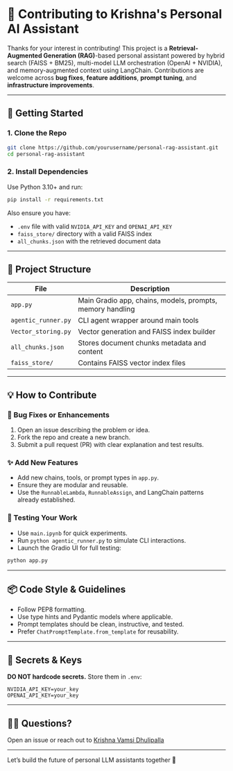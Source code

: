 # 🧠 Contributing to Krishna's Personal AI Assistant

Thanks for your interest in contributing! This project is a **Retrieval-Augmented Generation (RAG)**-based personal assistant powered by hybrid search (FAISS + BM25), multi-model LLM orchestration (OpenAI + NVIDIA), and memory-augmented context using LangChain. Contributions are welcome across **bug fixes**, **feature additions**, **prompt tuning**, and **infrastructure improvements**.

---

## 🚀 Getting Started

### 1. Clone the Repo

```bash
git clone https://github.com/yourusername/personal-rag-assistant.git
cd personal-rag-assistant
```

### 2. Install Dependencies

Use Python 3.10+ and run:

```bash
pip install -r requirements.txt
```

Also ensure you have:
- `.env` file with valid `NVIDIA_API_KEY` and `OPENAI_API_KEY`
- `faiss_store/` directory with a valid FAISS index
- `all_chunks.json` with the retrieved document data

---

## 🧩 Project Structure

| File | Description |
|------|-------------|
| `app.py` | Main Gradio app, chains, models, prompts, memory handling |
| `agentic_runner.py` | CLI agent wrapper around main tools |
| `Vector_storing.py` | Vector generation and FAISS index builder |
| `all_chunks.json` | Stores document chunks metadata and content |
| `faiss_store/` | Contains FAISS vector index files |

---

## 💡 How to Contribute

### 🔧 Bug Fixes or Enhancements
1. Open an issue describing the problem or idea.
2. Fork the repo and create a new branch.
3. Submit a pull request (PR) with clear explanation and test results.

### ✨ Add New Features
- Add new chains, tools, or prompt types in `app.py`.
- Ensure they are modular and reusable.
- Use the `RunnableLambda`, `RunnableAssign`, and LangChain patterns already established.

### 🧪 Testing Your Work
- Use `main.ipynb` for quick experiments.
- Run `python agentic_runner.py` to simulate CLI interactions.
- Launch the Gradio UI for full testing:

```bash
python app.py
```

---

## 📦 Code Style & Guidelines

- Follow PEP8 formatting.
- Use type hints and Pydantic models where applicable.
- Prompt templates should be clean, instructive, and tested.
- Prefer `ChatPromptTemplate.from_template` for reusability.

---

## 🔐 Secrets & Keys

**DO NOT hardcode secrets.** Store them in `.env`:

```env
NVIDIA_API_KEY=your_key
OPENAI_API_KEY=your_key
```

---

## 🙋‍♂️ Questions?

Open an issue or reach out to [Krishna Vamsi Dhulipalla](mailto:krishnavamsi@vt.edu)

---

Let’s build the future of personal LLM assistants together 🚀
